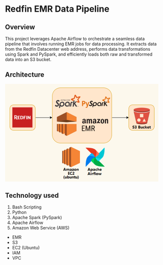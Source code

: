 # Redfin EMR Data Pipeline

## Overview
This project leverages Apache Airflow to orchestrate a seamless data pipeline that involves running EMR jobs for data processing. It extracts data from the Redfin Datacenter web address, performs data transformations using Spark and PySpark, and efficiently loads both raw and transformed data into an S3 bucket.

## Architecture
<img src="Redfin-Architecture.png">

## Technology used
1. Bash Scripting
2. Python
3. Apache Spark (PySpark)
4. Apache Airflow
5. Amazon Web Service (AWS)
- EMR
- S3
- EC2 (Ubuntu)
- IAM
- VPC

